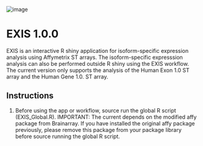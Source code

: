 ![image](https://user-images.githubusercontent.com/79576459/120113246-e3ae8100-c179-11eb-9ca3-7271d1fbe638.png)

# EXIS 1.0.0
EXIS is an interactive R shiny application for isoform-specific expression analysis using Affymetrix ST arrays.
The isoform-specific expresssion analysis can also be performed outside R shiny using the EXIS workflow.
The current version only supports the analysis of the Human Exon 1.0 ST array and the Human Gene 1.0. ST array.

## Instructions
1) Before using the app or workflow, source run the global R script (EXIS_Global.R).
IMPORTANT: The current depends on the modified affy package from Brainarray.
If you have installed the original affy package previously, please remove this package from your package library before source running the global R script.

